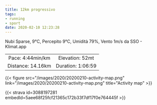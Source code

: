 ```yaml
---
title: 12km progressivo
tags:
- running
- sport
date: 2020-02-10 12:23:28
---
```

Nubi Sparse, 9°C, Percepito 9°C, Umidità 79%, Vento 1m/s da SSO - Klimat.app

| | |
| :-: | :-: |
| Pace: 4:44min/km | Elevation: 52mt |
| Distance: 14.16km | Duration: 1:06:59 |



{{< figure src="/images/2020/20200210-activity-map.png" link="/images/2020/20200210-activity-map.png" title="Activity map" >}}


{{< strava id=3088197281 embedId=5aee68f25fcf21365c172b33f7df17f0e764445f >}}

